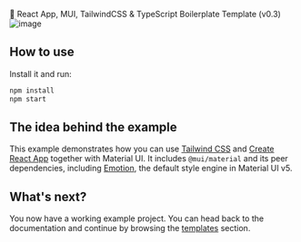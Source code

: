 🎪 React App, MUI, TailwindCSS & TypeScript Boilerplate Template (v0.3)
![image](https://github.com/vtonu/material-ui-cra-tailwind-ts/assets/56773210/5ab73e22-71aa-4bd5-8e93-aeca46ba3671)

## How to use

Install it and run:

```bash
npm install
npm start
```

## The idea behind the example

<!-- #default-branch-switch -->

This example demonstrates how you can use [Tailwind CSS](https://tailwindcss.com/) and [Create React App](https://github.com/facebookincubator/create-react-app) together with Material UI.
It includes `@mui/material` and its peer dependencies, including [Emotion](https://emotion.sh/docs/introduction), the default style engine in Material UI v5.

## What's next?

<!-- #default-branch-switch -->

You now have a working example project.
You can head back to the documentation and continue by browsing the [templates](https://mui.com/material-ui/getting-started/templates/) section.
